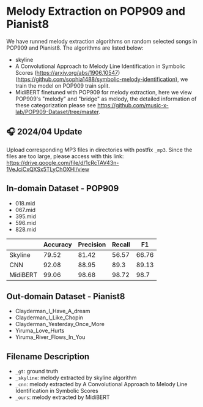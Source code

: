 # Melody Extraction on POP909 and Pianist8

We have runned melody extraction algorithms on random selected songs in POP909 and Pianist8. The algorithms are listed below:
- skyline
- A Convolutional Approach to Melody Line Identification in Symbolic Scores (https://arxiv.org/abs/1906.10547) (https://github.com/sophia1488/symbolic-melody-identification), we train the model on POP909 train split.
- MidiBERT finetuned with POP909 for melody extraction, here we view POP909's "melody" and "bridge" as melody, the detailed information of these categorization please see https://github.com/music-x-lab/POP909-Dataset/tree/master.

## :headphones: 2024/04 Update 
Upload corresponding MP3 files in directories with postfix `_mp3`.
Since the files are too large, please access with this link: https://drive.google.com/file/d/1cRcTAV43n-1VeJciCxQXSx5TLyChOXHI/view


## In-domain Dataset - POP909
- 018.mid
- 067.mid
- 395.mid
- 596.mid
- 828.mid

|| Accuracy | Precision | Recall | F1 |
|---|---|---|---|---|
|Skyline | 79.52 | 81.42 | 56.57 | 66.76 |
|CNN | 92.08 | 88.95 | 89.3 | 89.13 |
|MidiBERT | 99.06 | 98.68 | 98.72 | 98.7 |

## Out-domain Dataset - Pianist8
- Clayderman_I_Have_A_dream
- Clayderman_I_Like_Chopin
- Clayderman_Yesterday_Once_More
- Yiruma_Love_Hurts
- Yiruma_River_Flows_In_You

## Filename Description
- `_gt`: ground truth
- `_skyline`: melody extracted by skyline algorithm
- `_cnn`: melody extracted by A Convolutional Approach to Melody Line Identification in Symbolic Scores
- `_ours`: melody extracted by MidiBERT
